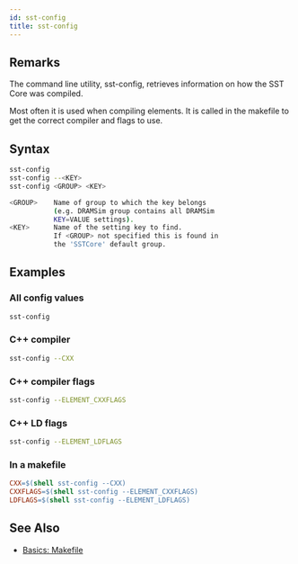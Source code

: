 ```yaml
---
id: sst-config
title: sst-config
---
```


## Remarks

The command line utility, sst-config, retrieves information on how the SST Core was compiled. 

Most often it is used when compiling elements. It is called in the makefile to get the correct compiler and flags to use.

## Syntax
```bash
sst-config
sst-config --<KEY>
sst-config <GROUP> <KEY>

<GROUP>    Name of group to which the key belongs
           (e.g. DRAMSim group contains all DRAMSim
           KEY=VALUE settings).
<KEY>      Name of the setting key to find.
           If <GROUP> not specified this is found in
           the 'SSTCore' default group.

```

## Examples

### All config values
```bash
sst-config
```

### C++ compiler
```bash
sst-config --CXX
```

### C++ compiler flags
```bash
sst-config --ELEMENT_CXXFLAGS
```

### C++ LD flags
```bash
sst-config --ELEMENT_LDFLAGS
```

### In a makefile
```makefile
CXX=$(shell sst-config --CXX)
CXXFLAGS=$(shell sst-config --ELEMENT_CXXFLAGS)
LDFLAGS=$(shell sst-config --ELEMENT_LDFLAGS)
```

## See Also

- [Basics: Makefile](guides/files/basics_makefile.md)